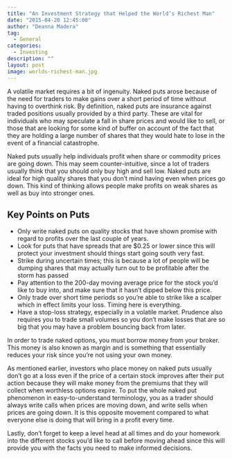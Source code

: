 ```yaml
---
title: "An Investment Strategy that Helped the World’s Richest Man"
date: "2015-04-20 12:45:00"
author: "Deanna Madera"
tag:
  - General
categories:
  - Investing
description: ""
layout: post
image: worlds-richest-man.jpg
---
```


A volatile market requires a bit of ingenuity. Naked puts arose because of the need for traders to make gains over a short period of time without having to overthink risk. By definition, naked puts are insurance against traded positions usually provided by a third party. These are vital for individuals who may speculate a fall in share prices and would like to sell, or those that are looking for some kind of buffer on account of the fact that they are holding a large number of shares that they would hate to lose in the event of a financial catastrophe.

Naked puts usually help individuals profit when share or commodity prices are going down. This may seem counter-intuitive, since a lot of traders usually think that you should only buy high and sell low. Naked puts are ideal for high quality shares that you don’t mind having even when prices go down. This kind of thinking allows people make profits on weak shares as well as buy into stronger ones.

## Key Points on Puts

- Only write naked puts on quality stocks that have shown promise with regard to profits over the last couple of years.
- Look for puts that have spreads that are $0.25 or lower since this will protect your investment should things start going south very fast.
- Strike during uncertain times; this is because a lot of people will be dumping shares that may actually turn out to be profitable after the storm has passed
- Pay attention to the 200-day moving average price for the stock you’d like to buy into, and make sure that it hasn’t dipped below this price.
- Only trade over short time periods so you’re able to strike like a scalper which in effect limits your loss. Timing here is everything.
- Have a stop-loss strategy, especially in a volatile market. Prudence also requires you to trade small volumes so you don’t make losses that are so big that you may have a problem bouncing back from later.

In order to trade naked options, you must borrow money from your broker. This money is also known as margin and is something that essentially reduces your risk since you’re not using your own money.

As mentioned earlier, investors who place money on naked puts usually don’t go at a loss even if the price of a certain stock improves after their put action because they will make money from the premiums that they will collect when worthless options expire. To put the whole naked put phenomenon in easy-to-understand terminology, you as a trader should always write calls when prices are moving down, and write sells when prices are going down. It is this opposite movement compared to what everyone else is doing that will bring in a profit every time.

Lastly, don’t forget to keep a level head at all times and do your homework into the different stocks you’d like to call before moving ahead since this will provide you with the facts you need to make informed decisions.
